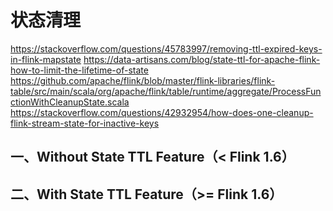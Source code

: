 # 状态清理
https://stackoverflow.com/questions/45783997/removing-ttl-expired-keys-in-flink-mapstate
https://data-artisans.com/blog/state-ttl-for-apache-flink-how-to-limit-the-lifetime-of-state
https://github.com/apache/flink/blob/master/flink-libraries/flink-table/src/main/scala/org/apache/flink/table/runtime/aggregate/ProcessFunctionWithCleanupState.scala
https://stackoverflow.com/questions/42932954/how-does-one-cleanup-flink-stream-state-for-inactive-keys

## 一、Without State TTL Feature（< Flink 1.6）


## 二、With State TTL Feature（>= Flink 1.6）

